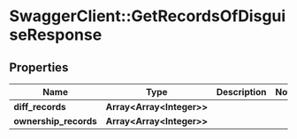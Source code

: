 # SwaggerClient::GetRecordsOfDisguiseResponse

## Properties
Name | Type | Description | Notes
------------ | ------------- | ------------- | -------------
**diff_records** | **Array&lt;Array&lt;Integer&gt;&gt;** |  | 
**ownership_records** | **Array&lt;Array&lt;Integer&gt;&gt;** |  | 

